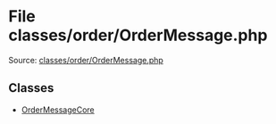 File classes/order/OrderMessage.php
=========
Source: [classes/order/OrderMessage.php](https://github.com/PrestaShop/PrestaShop/blob/1.6.1.1/classes/order/OrderMessage.php)


Classes
-------

* [OrderMessageCore](class.OrderMessageCore.md)

